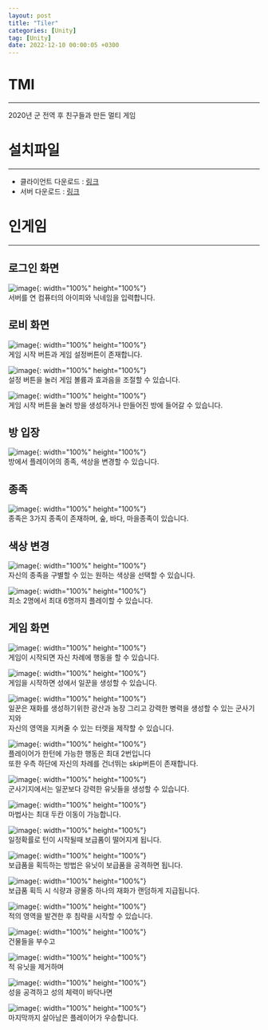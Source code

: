 ```yaml
---
layout: post
title: "Tiler"
categories: [Unity]
tag: [Unity]
date: 2022-12-10 00:00:05 +0300
---
```


# TMI
-------------------------
2020년 군 전역 후 친구들과 만든 멀티 게임

# 설치파일
-------------------------
+ 클라이언트 다운로드 : <a href = "https://github.com/DailyGreen/Tiler-Client/releases/tag/v1.0.0">링크</a><br>
+ 서버 다운로드 : <a href="https://github.com/DailyGreen/Tiler-Server/releases/tag/v1.0.0">링크</a>

# 인게임
-------------------------
## 로그인 화면
![image](/assets/img/Tiler/Lobby.png){: width="100%" height="100%"}<br>
서버를 연 컴퓨터의 아이피와 닉네임을 입력합니다.<br>

## 로비 화면
![image](/assets/img/Tiler/Menu.png){: width="100%" height="100%"}<br>
게임 시작 버튼과 게임 설정버튼이 존재합니다.<br>

![image](/assets/img/Tiler/Menu_setting.png){: width="100%" height="100%"}<br>
설정 버튼을 눌러 게임 볼륨과 효과음을 조절할 수 있습니다.<br>

![image](/assets/img/Tiler/Menu_play.png){: width="100%" height="100%"}<br>
게임 시작 버튼을 눌러 방을 생성하거나 만들어진 방에 들어갈 수 있습니다.<br>

## 방 입장
![image](/assets/img/Tiler/Game_Lobby.png){: width="100%" height="100%"}<br>
방에서 플레이어의 종족, 색상을 변경할 수 있습니다.<br>

## 종족
![image](/assets/img/Tiler/Game_Lobby_Tribe.png){: width="100%" height="100%"}<br>
종족은 3가지 종족이 존재하며, 숲, 바다, 마을종족이 있습니다.<br>

## 색상 변경
![image](/assets/img/Tiler/Game_Lobby_Color.png){: width="100%" height="100%"}<br>
자신의 종족을 구별할 수 있는 원하는 색상을 선택할 수 있습니다.<br>

![image](/assets/img/Tiler/Game_Lobby_User.png){: width="100%" height="100%"}<br>
최소 2명에서 최대 6명까지 플레이할 수 있습니다.

## 게임 화면
![image](/assets/img/Tiler/Ingame_0.png){: width="100%" height="100%"}<br>
게임이 시작되면 자신 차례에 행동을 할 수 있습니다.

![image](/assets/img/Tiler/Ingame_1.png){: width="100%" height="100%"}<br>
게임을 시작하면 성에서 일꾼을 생성할 수 있습니다.

![image](/assets/img/Tiler/Ingame_2.png){: width="100%" height="100%"}<br>
일꾼은 재화를 생성하기위한 광산과 농장 그리고 강력한 병력을 생성할 수 있는 군사기지와<br>
자신의 영역을 지켜줄 수 있는 터렛을 제작할 수 있습니다.

![image](/assets/img/Tiler/Ingame_3.png){: width="100%" height="100%"}<br>
플레이어가 한턴에 가능한 행동은 최대 2번입니다<br>
또한 우측 하단에 자신의 차례를 건너뛰는 skip버튼이 존재합니다.

![image](/assets/img/Tiler/Ingame_4.png){: width="100%" height="100%"}<br>
군사기지에서는 일꾼보다 강력한 유닛들을 생성할 수 있습니다.

![image](/assets/img/Tiler/Ingame_5.png){: width="100%" height="100%"}<br>
마법사는 최대 두칸 이동이 가능합니다.

![image](/assets/img/Tiler/Ingame_6.png){: width="100%" height="100%"}<br>
일정확률로 턴이 시작될때 보급품이 떨어지게 됩니다.

![image](/assets/img/Tiler/Ingame_7.png){: width="100%" height="100%"}<br>
보급품을 획득하는 방법은 유닛이 보급품을 공격하면 됩니다.

![image](/assets/img/Tiler/Ingame_8.png){: width="100%" height="100%"}<br>
보급품 획득 시 식량과 광물중 하나의 재화가 랜덤하게 지급됩니다.

![image](/assets/img/Tiler/Ingame_9.png){: width="100%" height="100%"}<br>
적의 영역을 발견한 후 침략을 시작할 수 있습니다.

![image](/assets/img/Tiler/Ingame_10.png){: width="100%" height="100%"}<br>
건물들을 부수고

![image](/assets/img/Tiler/Ingame_11.png){: width="100%" height="100%"}<br>
적 유닛을 제거하며

![image](/assets/img/Tiler/Ingame_12.png){: width="100%" height="100%"}<br>
성을 공격하고 성의 체력이 바닥나면

![image](/assets/img/Tiler/Ingame_13.png){: width="100%" height="100%"}<br>
마지막까지 살아남은 플레이어가 우승합니다.